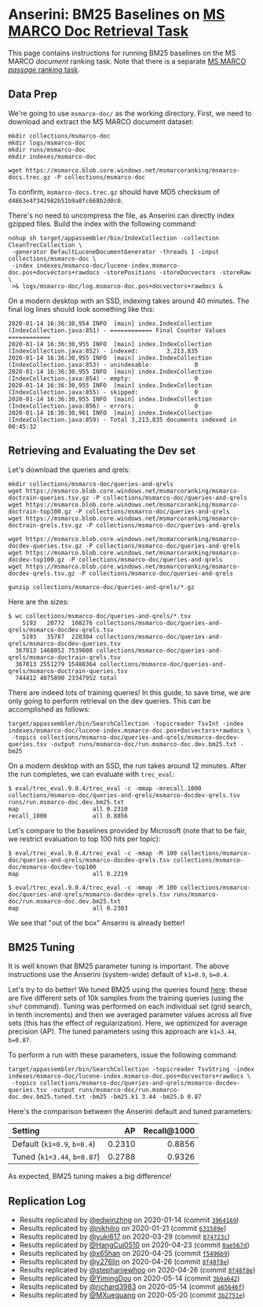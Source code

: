 # Anserini: BM25 Baselines on [MS MARCO Doc Retrieval Task](https://github.com/microsoft/TREC-2019-Deep-Learning)

This page contains instructions for running BM25 baselines on the MS MARCO *document* ranking task.
Note that there is a separate [MS MARCO *passage* ranking task](experiments-msmarco-passage.md).

## Data Prep

We're going to use `msmarco-doc/` as the working directory.
First, we need to download and extract the MS MARCO document dataset:

```
mkdir collections/msmarco-doc
mkdir logs/msmarco-doc
mkdir runs/msmarco-doc
mkdir indexes/msmarco-doc

wget https://msmarco.blob.core.windows.net/msmarcoranking/msmarco-docs.trec.gz -P collections/msmarco-doc
```

To confirm, `msmarco-docs.trec.gz` should have MD5 checksum of `d4863e4f342982b51b9a8fc668b2d0c0`.

There's no need to uncompress the file, as Anserini can directly index gzipped files.
Build the index with the following command:

```
nohup sh target/appassembler/bin/IndexCollection -collection CleanTrecCollection \
 -generator DefaultLuceneDocumentGenerator -threads 1 -input collections/msmarco-doc \
 -index indexes/msmarco-doc/lucene-index.msmarco-doc.pos+docvectors+rawdocs -storePositions -storeDocvectors -storeRaw \
 >& logs/msmarco-doc/log.msmarco-doc.pos+docvectors+rawdocs &
```

On a modern desktop with an SSD, indexing takes around 40 minutes.
The final log lines should look something like this:

```
2020-01-14 16:36:30,954 INFO  [main] index.IndexCollection (IndexCollection.java:851) - ============ Final Counter Values ============
2020-01-14 16:36:30,955 INFO  [main] index.IndexCollection (IndexCollection.java:852) - indexed:        3,213,835
2020-01-14 16:36:30,955 INFO  [main] index.IndexCollection (IndexCollection.java:853) - unindexable:            0
2020-01-14 16:36:30,955 INFO  [main] index.IndexCollection (IndexCollection.java:854) - empty:                  0
2020-01-14 16:36:30,955 INFO  [main] index.IndexCollection (IndexCollection.java:855) - skipped:                0
2020-01-14 16:36:30,955 INFO  [main] index.IndexCollection (IndexCollection.java:856) - errors:                 0
2020-01-14 16:36:30,961 INFO  [main] index.IndexCollection (IndexCollection.java:859) - Total 3,213,835 documents indexed in 00:45:32
```

## Retrieving and Evaluating the Dev set

Let's download the queries and qrels:

```
mkdir collections/msmarco-doc/queries-and-qrels
wget https://msmarco.blob.core.windows.net/msmarcoranking/msmarco-doctrain-queries.tsv.gz -P collections/msmarco-doc/queries-and-qrels
wget https://msmarco.blob.core.windows.net/msmarcoranking/msmarco-doctrain-top100.gz -P collections/msmarco-doc/queries-and-qrels
wget https://msmarco.blob.core.windows.net/msmarcoranking/msmarco-doctrain-qrels.tsv.gz -P collections/msmarco-doc/queries-and-qrels

wget https://msmarco.blob.core.windows.net/msmarcoranking/msmarco-docdev-queries.tsv.gz -P collections/msmarco-doc/queries-and-qrels
wget https://msmarco.blob.core.windows.net/msmarcoranking/msmarco-docdev-top100.gz -P collections/msmarco-doc/queries-and-qrels
wget https://msmarco.blob.core.windows.net/msmarcoranking/msmarco-docdev-qrels.tsv.gz -P collections/msmarco-doc/queries-and-qrels

gunzip collections/msmarco-doc/queries-and-qrels/*.gz
```

Here are the sizes:

```
$ wc collections/msmarco-doc/queries-and-qrels/*.tsv
    5193   20772  108276 collections/msmarco-doc/queries-and-qrels/msmarco-docdev-qrels.tsv
    5193   35787  220304 collections/msmarco-doc/queries-and-qrels/msmarco-docdev-queries.tsv
  367013 1468052 7539008 collections/msmarco-doc/queries-and-qrels/msmarco-doctrain-qrels.tsv
  367013 2551279 15480364 collections/msmarco-doc/queries-and-qrels/msmarco-doctrain-queries.tsv
  744412 4075890 23347952 total
```

There are indeed lots of training queries!
In this guide, to save time, we are only going to perform retrieval on the dev queries.
This can be accomplished as follows:

```
target/appassembler/bin/SearchCollection -topicreader TsvInt -index indexes/msmarco-doc/lucene-index.msmarco-doc.pos+docvectors+rawdocs \
 -topics collections/msmarco-doc/queries-and-qrels/msmarco-docdev-queries.tsv -output runs/msmarco-doc/run.msmarco-doc.dev.bm25.txt -bm25
```

On a modern desktop with an SSD, the run takes around 12 minutes.
After the run completes, we can evaluate with `trec_eval`:

```
$ eval/trec_eval.9.0.4/trec_eval -c -mmap -mrecall.1000 collections/msmarco-doc/queries-and-qrels/msmarco-docdev-qrels.tsv runs/run.msmarco-doc.dev.bm25.txt
map                   	all	0.2310
recall_1000           	all	0.8856
```

Let's compare to the baselines provided by Microsoft (note that to be fair, we restrict evaluation to top 100 hits per topic):

```
$ eval/trec_eval.9.0.4/trec_eval -c -mmap -M 100 collections/msmarco-doc/queries-and-qrels/msmarco-docdev-qrels.tsv collections/msmarco-doc/msmarco-docdev-top100
map                   	all	0.2219

$ eval/trec_eval.9.0.4/trec_eval -c -mmap -M 100 collections/msmarco-doc/queries-and-qrels/msmarco-docdev-qrels.tsv runs/msmarco-doc/run.msmarco-doc.dev.bm25.txt
map                   	all	0.2303
```

We see that "out of the box" Anserini is already better!

## BM25 Tuning

It is well known that BM25 parameter tuning is important.
The above instructions use the Anserini (system-wide) default of `k1=0.9`, `b=0.4`.

Let's try to do better!
We tuned BM25 using the queries found [here](https://github.com/castorini/Anserini-data/tree/master/MSMARCO): these are five different sets of 10k samples from the training queries (using the `shuf` command).
Tuning was performed on each individual set (grid search, in tenth increments) and then we averaged parameter values across all five sets (this has the effect of regularization).
Here, we optimized for average precision (AP).
The tuned parameters using this approach are `k1=3.44`, `b=0.87`.

To perform a run with these parameters, issue the following command:

```
target/appassembler/bin/SearchCollection -topicreader TsvString -index indexes/msmarco-doc/lucene-index.msmarco-doc.pos+docvectors+rawdocs \
 -topics collections/msmarco-doc/queries-and-qrels/msmarco-docdev-queries.tsv -output runs/msmarco-doc/run.msmarco-doc.dev.bm25.tuned.txt -bm25 -bm25.k1 3.44 -bm25.b 0.87
```

Here's the comparison between the Anserini default and tuned parameters:

Setting                     | AP     | Recall@1000 |
:---------------------------|-------:|------------:|
Default (`k1=0.9`, `b=0.4`) | 0.2310 | 0.8856
Tuned (`k1=3.44`, `b=0.87`) | 0.2788 | 0.9326

As expected, BM25 tuning makes a big difference!

## Replication Log

+ Results replicated by [@edwinzhng](https://github.com/edwinzhng) on 2020-01-14 (commit [`3964169`](https://github.com/castorini/anserini/commit/3964169bf82a3783f9298907d9794f0bddf306f0))
+ Results replicated by [@nikhilro](https://github.com/nikhilro) on 2020-01-21 (commit [`631589e`](https://github.com/castorini/anserini/commit/631589e9e08326373f46555e007e6c302c19126d))
+ Results replicated by [@yuki617](https://github.com/yuki617) on 2020-03-29 (commit [`074723c`](https://github.com/castorini/anserini/commit/074723cbb10660fb9be2bfe6325739ab5fe0dd8d))
+ Results replicated by [@HangCui0510](https://github.com/HangCui0510) on 2020-04-23 (commit [`0ae567d`](https://github.com/castorini/anserini/commit/0ae567df5c8a70ac211efd958c9ca1ff609ff782))
+ Results replicated by [@x65han](https://github.com/x65han) on 2020-04-25 (commit [`f5496b9`](https://github.com/x65han/anserini/commit/f5496b905246084070f959e59626c6323210c3f2))
+ Results replicated by [@y276lin](https://github.com/y276lin) on 2020-04-26 (commit [`8f48f8e`](https://github.com/castorini/anserini/commit/8f48f8e40a37e5f6b5910a3a3b5c050a0f9be914))
+ Results replicated by [@stephaniewhoo](http://github.com/stephaniewhoo) on 2020-04-26 (commit [`8f48f8e`](https://github.com/castorini/anserini/commit/8f48f8e40a37e5f6b5910a3a3b5c050a0f9be914))
+ Results replicated by [@YimingDou](https://github.com/YimingDou) on 2020-05-14 (commit [`3b0a642`](https://github.com/castorini/anserini/commit/3b0a6420e49863d9fe5908cf6e99582eb2d2882e))
+ Results replicated by [@richard3983](https://github.com/richard3983) on 2020-05-14 (commit [`a65646f`](https://github.com/castorini/anserini/commit/a65646fe203bf5c9c32189a56082d6f4d3bc340d))
+ Results replicated by [@MXueguang](https://github.com/MXueguang) on 2020-05-20 (commit [`3b2751e`](https://github.com/castorini/anserini/commit/3b2751e2d02a9d530e1c3d30b91083faeece8982))